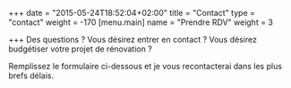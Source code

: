 +++
date = "2015-05-24T18:52:04+02:00"
title = "Contact"
type = "contact"
weight = -170
[menu.main]
name = "Prendre RDV"
weight = 3

+++
Des questions ? Vous désirez entrer en contact ? Vous désirez budgétiser votre projet de rénovation ? 

Remplissez le formulaire ci-dessous et je vous recontacterai dans les plus brefs délais.